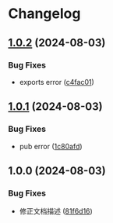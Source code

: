 # Changelog

## [1.0.2](https://github.com/KarinJS/md-html/compare/v1.0.1...v1.0.2) (2024-08-03)


### Bug Fixes

* exports error ([c4fac01](https://github.com/KarinJS/md-html/commit/c4fac0168003618e98c57286ff1a2ac80a1b9845))

## [1.0.1](https://github.com/KarinJS/md-html/compare/v1.0.0...v1.0.1) (2024-08-03)


### Bug Fixes

* pub error ([1c80afd](https://github.com/KarinJS/md-html/commit/1c80afd6e31a94b60438d001d188df5597a97c6f))

## 1.0.0 (2024-08-03)


### Bug Fixes

* 修正文档描述 ([81f6d16](https://github.com/KarinJS/md-html/commit/81f6d163ff255b6b17d7838d409cd9157fda9e77))
